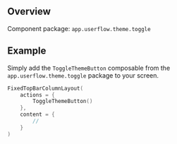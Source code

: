 ## Overview

Component package: `app.userflow.theme.toggle`

## Example

Simply add the `ToggleThemeButton` composable from the `app.userflow.theme.toggle` package to your screen.

```kotlin
FixedTopBarColumnLayout(
    actions = {
        ToggleThemeButton()
    },
    content = {
        //
    }
)
```
